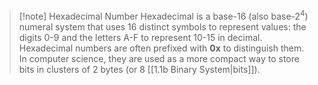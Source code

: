 >[!note] Hexadecimal Number
>Hexadecimal is a base-$16$ (also base-$2^4$) numeral system that uses 16 distinct symbols to represent values: the digits 0-9 and the letters A-F to represent 10-15 in decimal. Hexadecimal numbers are often prefixed with **0x** to distinguish them. In computer science, they are used as a more compact way to store bits in clusters of 2 bytes (or 8 [[1.1b Binary System|bits]]).
